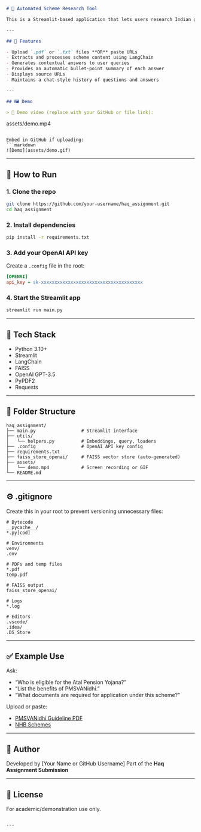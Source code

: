 ```markdown
# 🧾 Automated Scheme Research Tool

This is a Streamlit-based application that lets users research Indian government schemes by uploading PDF/TXT files or pasting article URLs. It uses OpenAI's GPT-3.5 model, FAISS indexing, and LangChain to generate answers and summaries from the document content.

---

## 📌 Features

- Upload `.pdf` or `.txt` files **OR** paste URLs
- Extracts and processes scheme content using LangChain
- Generates contextual answers to user queries
- Provides an automatic bullet-point summary of each answer
- Displays source URLs
- Maintains a chat-style history of questions and answers

---

## 🖼 Demo

> 🎥 Demo video (replace with your GitHub or file link):

```

assets/demo.mp4

````

Embed in GitHub if uploading:
```markdown
![Demo](assets/demo.gif)
````

---

## 🚀 How to Run

### 1. Clone the repo

```bash
git clone https://github.com/your-username/haq_assignment.git
cd haq_assignment
```

### 2. Install dependencies

```bash
pip install -r requirements.txt
```

### 3. Add your OpenAI API key

Create a `.config` file in the root:

```ini
[OPENAI]
api_key = sk-xxxxxxxxxxxxxxxxxxxxxxxxxxxxxxxxxxxxxx
```

### 4. Start the Streamlit app

```bash
streamlit run main.py
```

---

## 🧠 Tech Stack

* Python 3.10+
* Streamlit
* LangChain
* FAISS
* OpenAI GPT-3.5
* PyPDF2
* Requests

---

## 📂 Folder Structure

```
haq_assignment/
├── main.py                 # Streamlit interface
├── utils/
│   └── helpers.py          # Embeddings, query, loaders
├── .config                 # OpenAI API key config
├── requirements.txt
├── faiss_store_openai/     # FAISS vector store (auto-generated)
├── assets/
│   └── demo.mp4            # Screen recording or GIF
└── README.md
```

---

## ⚙️ .gitignore

Create this in your root to prevent versioning unnecessary files:

```
# Bytecode
__pycache__/
*.py[cod]

# Environments
venv/
.env

# PDFs and temp files
*.pdf
temp.pdf

# FAISS output
faiss_store_openai/

# Logs
*.log

# Editors
.vscode/
.idea/
.DS_Store
```

---

## ✅ Example Use

Ask:

* “Who is eligible for the Atal Pension Yojana?”
* “List the benefits of PMSVANidhi.”
* “What documents are required for application under this scheme?”

Upload or paste:

* [PMSVANidhi Guideline PDF](https://mohua.gov.in/upload/uploadfiles/files/PMSVANidhi%20Guideline_English.pdf)
* [NHB Schemes](https://nhb.gov.in/schemes.aspx)

---

## 🙋 Author

Developed by \[Your Name or GitHub Username]
Part of the **Haq Assignment Submission**

---

## 📄 License

For academic/demonstration use only.

```

---

